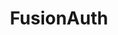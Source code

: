 ---
codehost: https://github.com/FusionAuth
facebook: https://facebook.com/fusionauth
linkedin: https://linkedin.com/company/fusionauth
logohandle: fusionauthio
sort: fusionauth
title: FusionAuth
twitter: https://x.com/fusionauth
website: https://fusionauth.io/
---